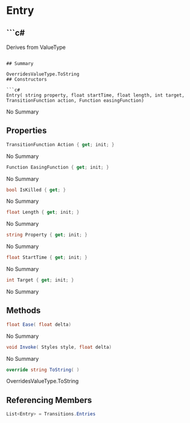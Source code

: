 # Entry

## ```c#
Derives from ValueType
```

## Summary

OverridesValueType.ToString
## Constructors

```c#
Entry( string property, float startTime, float length, int target, TransitionFunction action, Function easingFunction) 
```
No Summary
## Properties

```c#
TransitionFunction Action { get; init; } 
```
No Summary
```c#
Function EasingFunction { get; init; } 
```
No Summary
```c#
bool IsKilled { get; } 
```
No Summary
```c#
float Length { get; init; } 
```
No Summary
```c#
string Property { get; init; } 
```
No Summary
```c#
float StartTime { get; init; } 
```
No Summary
```c#
int Target { get; init; } 
```
No Summary
## Methods

```c#
float Ease( float delta) 
```
No Summary
```c#
void Invoke( Styles style, float delta) 
```
No Summary
```c#
override string ToString( ) 
```
OverridesValueType.ToString
## Referencing Members

```c#
List<Entry> = Transitions.Entries
```
